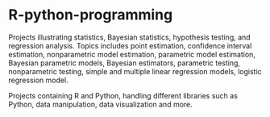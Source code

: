 # R-python-programming

Projects illustrating statistics, Bayesian statistics, hypothesis testing, and regression analysis. Topics includes point estimation, confidence interval estimation, nonparametric model estimation, parametric model estimation, Bayesian parametric models, Bayesian estimators, parametric testing, nonparametric testing, simple and multiple linear regression models, logistic regression model.
 
Projects containing R and Python, handling different libraries such as Python, data manipulation, data visualization and more.
